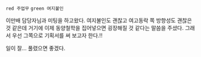 
`red 주업무` `green 여지불인`

이만배 담당자님과 미팅을 하고왔다. 여지불인도 괜찮고 여고동락 쪽 방향성도 괜찮은 것 같은데 거기에 이제 동양철학을 집어넣으면 굉장해질 것 같다는 말씀을 주셨다. 그래서 우선 그쪽으로 기획서를 써 보고자 한다.!!

일이 잘... 풀렸으면 좋겠다.
